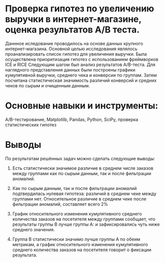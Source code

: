  
# Проверка гипотез по увеличению выручки в интернет-магазине, оценка результатов A/B теста.
Даннное иследование проводилось на основе данных крупного интернет-магазина. Основной целью исследования являлось проанализировать список гипотез для увеличения выручки. 
Была осуществлена приоритизация гипотез с использованием фреймворков ICE и RICE
Следующим шагом был анализ результатов A/B-теста. Для наглядного представления данных
были построены графики кумулятивной выручки, среднего чека и конверсии по группам.
Затем посчитана статистическая значимость различий конверсий и средних чеков по сырым и
очищенным данным.

# Основные навыки и инструменты:
A/B-тестирование, Matplotlib, Pandas, Python, SciPy, проверка статистических гипотез

# Выводы 
По результатам решённых задач можно сделать cледующие выводы: 
1. Есть статистически значимое различие в среднем числе заказов между группами как по сырым данным, так и после фильтрации аномалий.

2. Как по сырым данным, так и после фильтрации аномалий подтвердилась нулевая гипотеза: различий в среднем чеке между группами нет. Относительное различие в среднем чеке после фильтрации аномалий, составляет всего 2%

3. График относительного изменения кумулятивного среднего количества заказов на посетителя между группами сообщает, что результаты группы B лучше группы A: и зафиксировались чуть ниже среднего значения.

4. Группа B статистически значимо лучше группы A по обеим метрикам, а график относительного изменения кумулятивного среднего количества заказов на посетителя говорит о фиксации результата.
